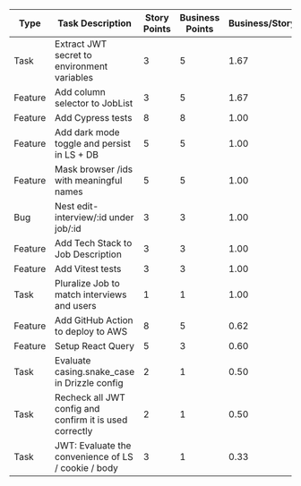 | Type    | Task Description                                        | Story Points | Business Points | Business/Story |
| ------- | ------------------------------------------------------- | ------------ | --------------- | -------------- |
| Task    | Extract JWT secret to environment variables             | 3            | 5               | 1.67           |
| Feature | Add column selector to JobList                          | 3            | 5               | 1.67           |
| Feature | Add Cypress tests                                       | 8            | 8               | 1.00           |
| Feature | Add dark mode toggle and persist in LS + DB             | 5            | 5               | 1.00           |
| Feature | Mask browser /ids with meaningful names                 | 5            | 5               | 1.00           |
| Bug     | Nest edit-interview/:id under job/:id                   | 3            | 3               | 1.00           |
| Feature | Add Tech Stack to Job Description                       | 3            | 3               | 1.00           |
| Feature | Add Vitest tests                                        | 3            | 3               | 1.00           |
| Task    | Pluralize Job to match interviews and users             | 1            | 1               | 1.00           |
| Feature | Add GitHub Action to deploy to AWS                      | 8            | 5               | 0.62           |
| Feature | Setup React Query                                       | 5            | 3               | 0.60           |
| Task    | Evaluate casing.snake_case in Drizzle config            | 2            | 1               | 0.50           |
| Task    | Recheck all JWT config and confirm it is used correctly | 2            | 1               | 0.50           |
| Task    | JWT: Evaluate the convenience of LS / cookie / body     | 3            | 1               | 0.33           |
